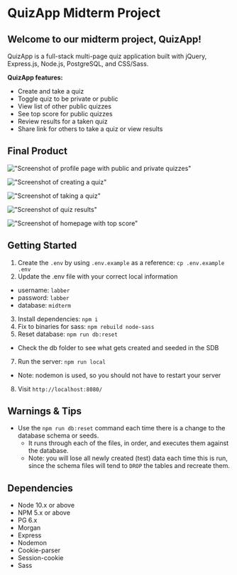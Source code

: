 # QuizApp Midterm Project

## Welcome to our midterm project, **QuizApp!**

QuizApp is a full-stack multi-page quiz application built with jQuery, Express.js, Node.js, PostgreSQL, and CSS/Sass. 

**QuizApp features:**
- Create and take a quiz
- Toggle quiz to be private or public
- View list of other public quizzes
- See top score for public quizzes
- Review results for a taken quiz
- Share link for others to take a quiz or view results

## Final Product
!["Screenshot of profile page with public and private quizzes"](/docs/toggle-private.png)

!["Screenshot of creating a quiz"](/docs/create-quiz.png)

!["Screenshot of taking a quiz"](/docs/take-quiz.png)

!["Screenshot of quiz results"](/docs/quiz-results.png)

!["Screenshot of homepage with top score"](/docs/home-top-score.png)

## Getting Started

1. Create the `.env` by using `.env.example` as a reference: `cp .env.example .env`
2. Update the .env file with your correct local information 
  - username: `labber` 
  - password: `labber` 
  - database: `midterm`
3. Install dependencies: `npm i`
4. Fix to binaries for sass: `npm rebuild node-sass`
5. Reset database: `npm run db:reset`
  - Check the db folder to see what gets created and seeded in the SDB
7. Run the server: `npm run local`
  - Note: nodemon is used, so you should not have to restart your server
8. Visit `http://localhost:8080/`

## Warnings & Tips

- Use the `npm run db:reset` command each time there is a change to the database schema or seeds. 
  - It runs through each of the files, in order, and executes them against the database. 
  - Note: you will lose all newly created (test) data each time this is run, since the schema files will tend to `DROP` the tables and recreate them.

## Dependencies

- Node 10.x or above
- NPM 5.x or above
- PG 6.x
- Morgan
- Express
- Nodemon
- Cookie-parser
- Session-cookie
- Sass
